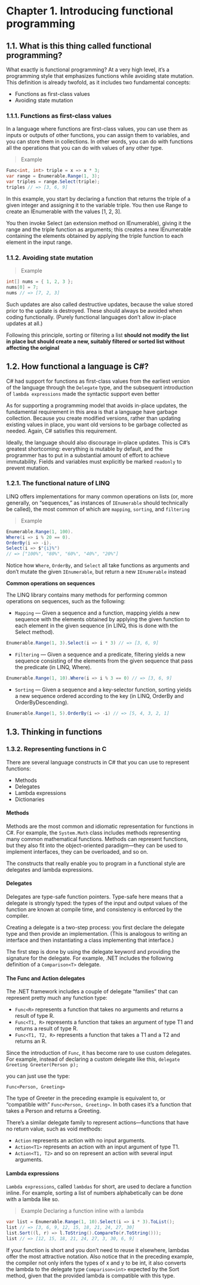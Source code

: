 # Chapter 1. Introducing functional programming

## 1.1. What is this thing called functional programming?

What exactly is functional programming? At a very high level, it’s a programming style that
emphasizes functions while avoiding state mutation. This definition is already twofold, as it
includes two fundamental concepts:

* Functions as first-class values
* Avoiding state mutation

### 1.1.1. Functions as first-class values

In a language where functions are first-class values, you can use them as inputs or outputs of
other functions, you can assign them to variables, and you can store them in collections. In other
words, you can do with functions all the operations that you can do with values of any other type.

> Example

```csharp
Func<int, int> triple = x => x * 3;
var range = Enumerable.Range(1, 3);
var triples = range.Select(triple);
triples // => [3, 6, 9]
```

In this example, you start by declaring a function that returns the triple of a given integer and
assigning it to the variable triple. You then use Range to create an IEnumerable<int> with the
values [1, 2, 3].

You then invoke Select (an extension method on IEnumerable), giving it the
range and the triple function as arguments; this creates a new IEnumerable containing the
elements obtained by applying the triple function to each element in the input range.

### 1.1.2. Avoiding state mutation

> Example

```csharp
int[] nums = { 1, 2, 3 };
nums[0] = 7;
nums // => [7, 2, 3]
```

Such updates are also called destructive updates, because the value stored prior to the update is
destroyed. These should always be avoided when coding functionally. (Purely functional
languages don’t allow in-place updates at all.)

Following this principle, sorting or filtering a list **should not modify the list in place but should
create a new, suitably filtered or sorted list without affecting the original**

## 1.2. How functional a language is C#?

C#
had support for functions as first-class values from the earliest version of the language through
the `Delegate` type, and the subsequent introduction of `lambda expressions` made the syntactic
support even better

As for supporting a programming model that avoids in-place updates, the fundamental
requirement in this area is that a language have garbage collection. Because you create modified
versions, rather than updating existing values in place, you want old versions to be garbage
collected as needed. Again, C# satisfies this requirement.

Ideally, the language should also discourage in-place updates. This is C#’s greatest shortcoming:
everything is mutable by default, and the programmer has to put in a substantial amount of effort
to achieve immutability. Fields and variables must explicitly be marked `readonly` to prevent
mutation.

### 1.2.1. The functional nature of LINQ

LINQ offers implementations for many common operations on lists (or, more generally, on
“sequences,” as instances of `IEnumerable` should technically be called), the most common of
which are `mapping`, `sorting`, and `filtering`

> Example

```csharp
Enumerable.Range(1, 100).
Where(i => i % 20 == 0).
OrderBy(i => -i).
Select(i => $"{i}%")
// => ["100%", "80%", "60%", "40%", "20%"]
```

Notice how `Where`, `OrderBy`, and `Select` all take functions as arguments and don’t mutate the given
`IEnumerable`, but return a new `IEnumerable` instead

**Common operations on sequences**

The LINQ library contains many methods for performing common operations on sequences, such
as the following:

* `Mapping` — Given a sequence and a function, mapping yields a new sequence with the
  elements obtained by applying the given function to each element in the given sequence
  (in LINQ, this is done with the Select method).

```csharp
Enumerable.Range(1, 3).Select(i => i * 3) // => [3, 6, 9]
```

* `Filtering` — Given a sequence and a predicate, filtering yields a new sequence consisting
  of the elements from the given sequence that pass the predicate (in LINQ, Where).

```csharp
Enumerable.Range(1, 10).Where(i => i % 3 == 0) // => [3, 6, 9]
```

* `Sorting` — Given a sequence and a key-selector function, sorting yields a new sequence
  ordered according to the key (in LINQ, OrderBy and OrderByDescending).

```csharp
Enumerable.Range(1, 5).OrderBy(i => -i) // => [5, 4, 3, 2, 1]
```

## 1.3. Thinking in functions

### 1.3.2. Representing functions in C

There are several language constructs in C# that you can use to represent functions:

* Methods
* Delegates
* Lambda expressions
* Dictionaries

#### Methods

Methods are the most common and idiomatic representation for functions in C#. For example,
the `System.Math` class includes methods representing many common mathematical functions.
Methods can represent functions, but they also fit into the object-oriented paradigm—they can be
used to implement interfaces, they can be overloaded, and so on.

The constructs that really enable you to program in a functional style are delegates and lambda
expressions.

#### Delegates

Delegates are type-safe function pointers. Type-safe here means that a delegate is strongly typed:
the types of the input and output values of the function are known at compile time, and
consistency is enforced by the compiler.

Creating a delegate is a two-step process: you first declare the delegate type and then provide an
implementation. (This is analogous to writing an interface and then instantiating a class
implementing that interface.)

The first step is done by using the delegate keyword and providing the signature for the delegate.
For example, .NET includes the following definition of a `Comparison<T>` delegate.

#### The Func and Action delegates

The .NET framework includes a couple of delegate “families” that can represent pretty much any
function type:

* `Func<R>` represents a function that takes no arguments and returns a result of type R.
* `Func<T1, R>` represents a function that takes an argument of type T1 and returns a result of
  type R.
* `Func<T1, T2, R>` represents a function that takes a T1 and a T2 and returns an R.

Since the introduction of `Func`, it has become rare to use custom delegates. For example, instead
of declaring a custom delegate like this,
`delegate Greeting Greeter(Person p);`

you can just use the type:

`Func<Person, Greeting>`

The type of Greeter in the preceding example is equivalent to, or “compatible with” `Func<Person, Greeting>`. In both cases it’s a function that takes a Person and returns a Greeting.

There’s a similar delegate family to represent actions—functions that have no return value, such
as void methods:

* `Action` represents an action with no input arguments.
* `Action<T1>` represents an action with an input argument of type T1.
* `Action<T1, T2>` and so on represent an action with several input arguments.

#### Lambda expressions

`Lambda expressions`, called `lambdas` for short, are used to declare a function inline. For example,
sorting a list of numbers alphabetically can be done with a lambda like so.

> Example Declaring a function inline with a lambda

```csharp
var list = Enumerable.Range(1, 10).Select(i => i * 3).ToList();
list // => [3, 6, 9, 12, 15, 18, 21, 24, 27, 30]
list.Sort((l, r) => l.ToString().CompareTo(r.ToString()));
list // => [12, 15, 18, 21, 24, 27, 3, 30, 6, 9]
```

If your function is short and you don’t need to reuse it elsewhere, lambdas offer the most
attractive notation. Also notice that in the preceding example, the compiler not only infers the
types of x and y to be int, it also converts the lambda to the delegate type `Comparison<int>`
expected by the Sort method, given that the provided lambda is compatible with this type.
